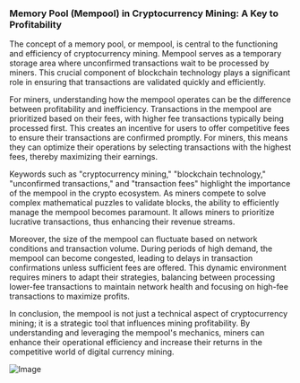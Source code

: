 ### Memory Pool (Mempool) in Cryptocurrency Mining: A Key to Profitability

The concept of a memory pool, or mempool, is central to the functioning and efficiency of cryptocurrency mining. Mempool serves as a temporary storage area where unconfirmed transactions wait to be processed by miners. This crucial component of blockchain technology plays a significant role in ensuring that transactions are validated quickly and efficiently.

For miners, understanding how the mempool operates can be the difference between profitability and inefficiency. Transactions in the mempool are prioritized based on their fees, with higher fee transactions typically being processed first. This creates an incentive for users to offer competitive fees to ensure their transactions are confirmed promptly. For miners, this means they can optimize their operations by selecting transactions with the highest fees, thereby maximizing their earnings.

Keywords such as "cryptocurrency mining," "blockchain technology," "unconfirmed transactions," and "transaction fees" highlight the importance of the mempool in the crypto ecosystem. As miners compete to solve complex mathematical puzzles to validate blocks, the ability to efficiently manage the mempool becomes paramount. It allows miners to prioritize lucrative transactions, thus enhancing their revenue streams.

Moreover, the size of the mempool can fluctuate based on network conditions and transaction volume. During periods of high demand, the mempool can become congested, leading to delays in transaction confirmations unless sufficient fees are offered. This dynamic environment requires miners to adapt their strategies, balancing between processing lower-fee transactions to maintain network health and focusing on high-fee transactions to maximize profits.

In conclusion, the mempool is not just a technical aspect of cryptocurrency mining; it is a strategic tool that influences mining profitability. By understanding and leveraging the mempool's mechanics, miners can enhance their operational efficiency and increase their returns in the competitive world of digital currency mining.

![Image](https://github.com/user-attachments/assets/31692037-0104-4703-abd1-696b6a7dd41b)